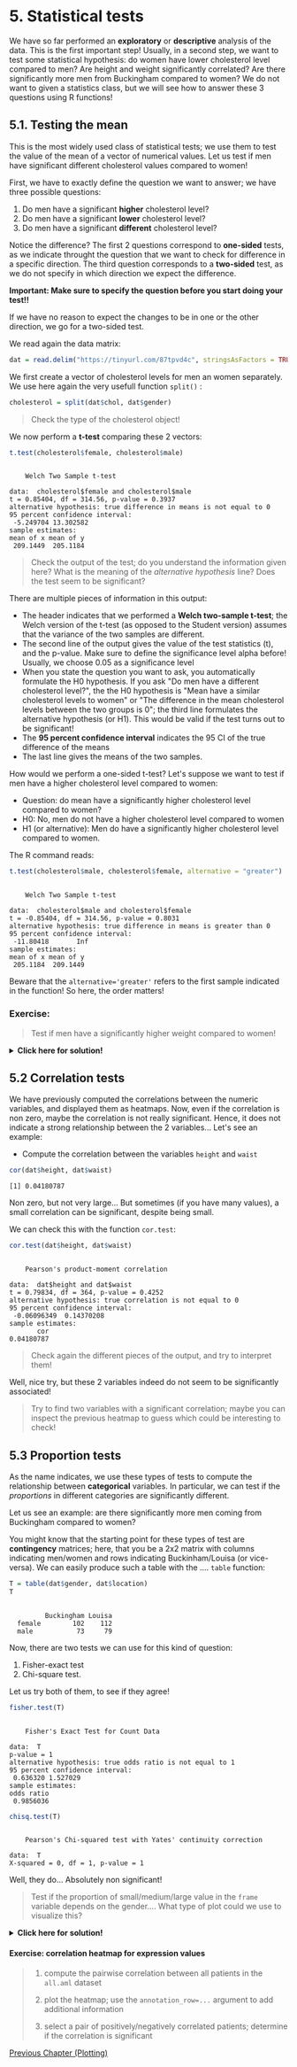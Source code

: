# 5. Statistical tests

We have so far performed an **exploratory** or **descriptive** analysis of the data. This is the first important step! 
Usually, in a second step, we want to test some statistical hypothesis: do women have lower cholesterol level compared to men? Are height and weight significantly correlated? Are there significantly more men from Buckingham compared to women?
We do not want to given a statistics class, but we will see how to answer these 3 questions using R functions!


## 5.1. Testing the mean

This is the most widely used class of statistical tests; we use them to test the value of the mean of a vector of numerical values. Let us test if men have significant different cholesterol values compared to women!

First, we have to exactly define the question we want to answer; we have three possible questions:

1. Do men have a significant **higher** cholesterol level?
2. Do men have a significant **lower** cholesterol level?
3. Do men have a significant **different** cholesterol level?

Notice the difference? The first 2 questions correspond to **one-sided** tests, as we indicate throught the question that we want to check for difference in a specific direction. The third question corresponds to a **two-sided** test, as we do not specify in which direction we expect the difference. 

**Important: Make sure to specify the question before you start doing your test!!**

If we have no reason to expect the changes to be in one or the other direction, we go for a two-sided test.

We read again the data matrix:


```r
dat = read.delim("https://tinyurl.com/87tpvd4c", stringsAsFactors = TRUE)
```

We first create a vector of cholesterol levels for men an women separately. We use here again the very usefull function `split()` :


```r
cholesterol = split(dat$chol, dat$gender)
```

> Check the type of the cholesterol object!

We now perform a **t-test** comparing these 2 vectors:


```r
t.test(cholesterol$female, cholesterol$male)
```

```

	Welch Two Sample t-test

data:  cholesterol$female and cholesterol$male
t = 0.85404, df = 314.56, p-value = 0.3937
alternative hypothesis: true difference in means is not equal to 0
95 percent confidence interval:
 -5.249704 13.302582
sample estimates:
mean of x mean of y 
 209.1449  205.1184 
```

> Check the output of the test; do you understand the information given here?
> What is the meaning of the *alternative hypothesis* line?
> Does the test seem to be significant?



There are multiple pieces of information in this output:

* The header indicates that we performed a **Welch two-sample t-test**; the Welch version of the t-test (as opposed to the Student version) assumes that the variance of the two samples are different.
* The second line of the output gives the value of the test statistics (t), and the p-value. Make sure to define the significance level alpha before! Usually, we choose 0.05 as a significance level
* When you state the question you want to ask, you automatically formulate the H0 hypothesis. If you ask "Do men have a different cholesterol level?", the the H0 hypothesis is "Mean have a similar cholesterol levels to women" or "The difference in the mean cholesterol levels between the two groups is 0"; the third line formulates the alternative hypothesis (or H1). This would be valid if the test turns out to be significant!
* The **95 percent confidence interval** indicates the 95 CI of the true difference of the means
* The last line gives the means of the two samples.

How would we perform a one-sided t-test? Let's suppose we want to test if men have a higher cholesterol level compared to women:

* Question: do mean have a significantly higher cholesterol level compared to women?
* H0: No, men do not have a higher cholesterol level compared to women
* H1 (or alternative): Men do have a significantly higher cholesterol level compared to women.

The R command reads:


```r
t.test(cholesterol$male, cholesterol$female, alternative = "greater")
```

```

	Welch Two Sample t-test

data:  cholesterol$male and cholesterol$female
t = -0.85404, df = 314.56, p-value = 0.8031
alternative hypothesis: true difference in means is greater than 0
95 percent confidence interval:
 -11.80418       Inf
sample estimates:
mean of x mean of y 
 205.1184  209.1449 
```

Beware that the `alternative='greater'` refers to the first sample indicated in the function! So here, the order matters!

### Exercise: 

<blockquote>
Test if men have a significantly higher weight compared to women!
</blockquote>

<details>
<summary><b>Click here for solution!</b></summary>



```r
weights = split(dat$weight, dat$gender)
t.test(weights$male, weights$female, alternative = "greater")
```

Check again the corresponding violin plot!
</details> 
<p></p>


## 5.2 Correlation tests

We have previously computed the correlations between the numeric variables, and displayed them as heatmaps. Now, even if the correlation is non zero, maybe the correlation is not really significant. Hence, it does not indicate a strong relationship between the 2 variables... Let's see an example:

* Compute the correlation between the variables `height` and `waist`


```r
cor(dat$height, dat$waist)
```

```
[1] 0.04180787
```

Non zero, but not very large... But sometimes (if you have many values), a small correlation can be significant, despite being small.

We can check this with the function `cor.test`:


```r
cor.test(dat$height, dat$waist)
```

```

	Pearson's product-moment correlation

data:  dat$height and dat$waist
t = 0.79834, df = 364, p-value = 0.4252
alternative hypothesis: true correlation is not equal to 0
95 percent confidence interval:
 -0.06096349  0.14370208
sample estimates:
       cor 
0.04180787 
```

> Check again the different pieces of the output, and try to interpret them!

Well, nice  try, but these 2 variables indeed do not seem to be significantly associated!

> Try to find two variables with a significant correlation; maybe you can inspect the previous heatmap to guess which could be interesting to check!


## 5.3 Proportion tests

As the name indicates, we use these types of tests to compute the relationship between **categorical** variables. In particular, we can test if the *proportions* in different categories are significantly different.

Let us see an example: are there significantly more men coming from  Buckingham compared to women?

You might know that the starting point for these types of test are **contingency** matrices; here, that you be a 2x2 matrix with columns indicating men/women and rows indicating Buckinham/Louisa (or vice-versa). We can easily produce such a table with the .... `table` function:


```r
T = table(dat$gender, dat$location)
T
```

```
        
         Buckingham Louisa
  female        102    112
  male           73     79
```

Now, there are two tests we can use for this kind of question:

1. Fisher-exact test
2. Chi-square test.

Let us try both of them, to see if they agree!


```r
fisher.test(T)
```

```

	Fisher's Exact Test for Count Data

data:  T
p-value = 1
alternative hypothesis: true odds ratio is not equal to 1
95 percent confidence interval:
 0.636320 1.527029
sample estimates:
odds ratio 
 0.9856036 
```


```r
chisq.test(T)
```

```

	Pearson's Chi-squared test with Yates' continuity correction

data:  T
X-squared = 0, df = 1, p-value = 1
```

Well, they do... Absolutely non significant!


> Test if the proportion of small/medium/large value in the `frame` variable depends on the gender....
> What type of plot could we use to visualize this?

<details>
<summary><b>Click here for solution!</b></summary>


```r
## build the contigency table
T = table(dat$frame, dat$gender)

## perform test
chisq.test(T)
```

```

	Pearson's Chi-squared test

data:  T
X-squared = 19.199, df = 2, p-value = 6.777e-05
```

So there is a significant relations between gender and the frame variable! Hence the proportions are unequal!

We can try to do a **barplot** to visualize these differences, in particular a **stacked barplot**


```r
barplot(T)
```

![](05_test_files/figure-html/unnamed-chunk-12-1.png)<!-- -->

Nice, but we could choose nicer colors!


```r
library(RColorBrewer)
col.frame = brewer.pal(3, "Set1")
```


```r
barplot(T, col = col.frame)
```

![](05_test_files/figure-html/unnamed-chunk-14-1.png)<!-- -->

By the way, can we add a legend??


```r
barplot(T, col = col.frame)
legend("topright", legend = rownames(T), fill = col.frame)
```

![](05_test_files/figure-html/unnamed-chunk-15-1.png)<!-- -->

Nice!!

</details>
<p></p>


#### Exercise: correlation heatmap for expression values

<blockquote>

1. compute the pairwise correlation between all patients in the `all.aml` dataset

2. plot the heatmap; use the `annotation_row=...` argument to add additional information

3. select a pair of positively/negatively correlated patients; determine if the correlation is significant
</blockquote>

[Previous Chapter (Plotting)](./04_plotting.md)